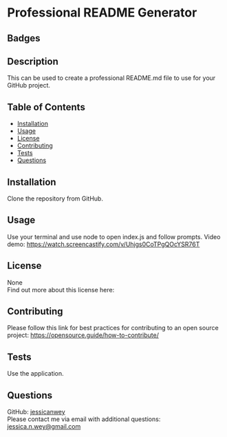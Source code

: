 # Professional README Generator

  ## Badges
  

  ## Description
  This can be used to create a professional README.md file to use for your GitHub project.
    
  ## Table of Contents
  * [Installation](#installation)
  * [Usage](#usage)
  * [License](#license)
  * [Contributing](#contributing)
  * [Tests](#tests)
  * [Questions](#questions)

  ## Installation
  Clone the repository from GitHub.

  ## Usage
  Use your terminal and use node to open index.js and follow prompts.
  Video demo: https://watch.screencastify.com/v/Uhjgs0CoTPgQOcYSR76T

  ## License
  None  
  Find out more about this license here: 

  ## Contributing
  Please follow this link for best practices for contributing to an open source project:
  https://opensource.guide/how-to-contribute/

  ## Tests
  Use the application.

  ## Questions
  GitHub: [jessicanwey](https://github.com/jessicanwey)  
  Please contact me via email with additional questions: jessica.n.wey@gmail.com
